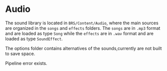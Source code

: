 # Audio

The sound library is located in `BRS/Content/Audio`, where the main sources are organized in the `songs` and `effects` folders. The `songs` are in `.mp3` 
format and are loaded as type `Song` while the `effects` are in `.wav` format and are loaded as type `SoundEffect`.

The options folder contains alternatives of the sounds,currently are 
not built to save space.

Pipeline error exists.
